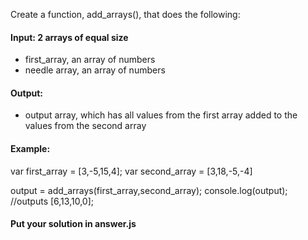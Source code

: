 Create a function, add_arrays(), that does the following:

#### Input: 2 arrays of equal size 
- first_array, an array of numbers
- needle array, an array of numbers

#### Output: 
- output array, which has all values from the first array added to the values from the second array

#### Example:
var first_array = [3,-5,15,4];
var second_array = [3,18,-5,-4]


output = add_arrays(first_array,second_array);
console.log(output); //outputs [6,13,10,0];

#### Put your solution in answer.js
